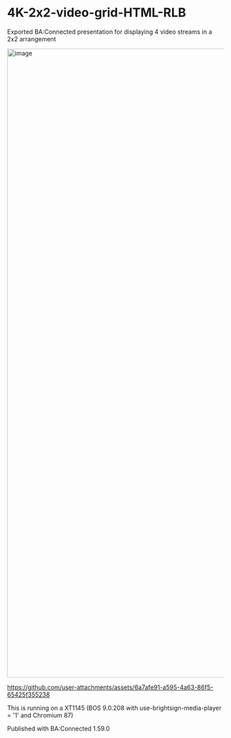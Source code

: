 # 4K-2x2-video-grid-HTML-RLB
Exported BA:Connected presentation for displaying 4 video streams in a 2x2 arrangement 

<img width="1463" alt="image" src="https://github.com/user-attachments/assets/1838c60d-0b48-40e6-9e2d-941277ddd68c" />


https://github.com/user-attachments/assets/6a7afe91-a595-4a63-86f5-65425f355238

This is running on a XT1145 (BOS 9.0.208 with use-brightsign-media-player = '1' and Chromium 87)

Published with BA:Connected 1.59.0

